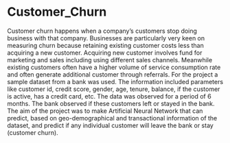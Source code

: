 # Customer_Churn
Customer churn happens when a company’s customers stop doing business with that company. Businesses are particularly very keen on measuring churn because retaining existing customer costs less than acquiring a new customer. Acquiring new customer involves fund for marketing and sales including using different sales channels. Meanwhile existing customers often have a higher volume of service consumption rate and often generate additional customer through referrals. For the project a sample dataset from a bank was used. The information included parameters like customer id, credit score, gender, age, tenure, balance, if the customer is active, has a credit card, etc. The data was observed for a period of 6 months. The bank observed if these customers left or stayed in the bank. The aim of the project was to make Artificial Neural Network that can predict, based on geo-demographical and transactional information of the dataset, and predict if any individual customer will leave the bank or stay (customer churn).
